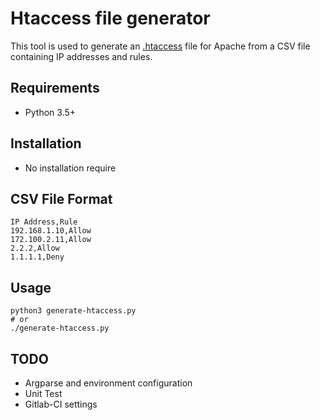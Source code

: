 # Htaccess file generator

This tool is used to generate an [.htaccess](http://httpd.apache.org/docs/current/howto/htaccess.html) file for Apache from a CSV file containing IP addresses and rules.

## Requirements

- Python 3.5+

## Installation

- No installation require

## CSV File Format

```csv
IP Address,Rule
192.168.1.10,Allow
172.100.2.11,Allow
2.2.2,Allow
1.1.1.1,Deny
```

## Usage

```shell
python3 generate-htaccess.py
# or
./generate-htaccess.py
```

## TODO

- Argparse and environment configuration
- Unit Test
- Gitlab-CI settings
